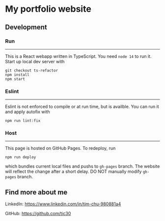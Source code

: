# My portfolio website

## Development

### Run
---
This is a React webapp written in TypeScript. You need `node 14` to run it. Start up local dev server with

```
git checkout ts-refactor
npm install
npm start
```

### Eslint
---
Eslint is not enforced to compile or at run time, but is availble. You can run it and apply autofix with
```
npm run lint:fix
```

### Host
---
This page is hosted on GitHub Pages. To redeploy, run
```
npm run deploy
```
which bundles current local files and pushs to `gh-pages` branch. The website will reflect the change after a short delay. DO NOT manually modify `gh-pages` branch.


## Find more about me

LinkedIn: <https://www.linkedin.com/in/tim-chu-980881a4>

GitHub: <https://github.com/tic30>
